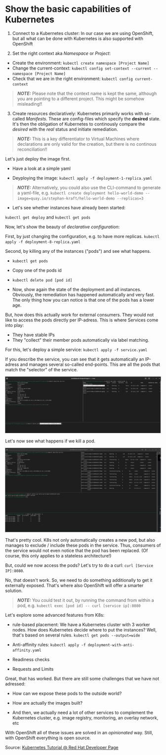 # Show the basic capabilities of Kubernetes

1. Connect to a Kubernetes cluster:
In our case we are using OpenShift, but all what can be done with Kubernetes is also supported with OpenShift

2. Set the right context aka *Namespace* or *Project*:  
- Create the environment: `kubectl create namespace [Project Name]`
- Change the current-context: `kubectl config set-context --current --namespace [Project Name]`
- Check that we are in the right environment: `kubectl config current-context`

> **_NOTE:_**  Please note that the context name is kept the same, although you are pointing to a different project. This might be somehow misleading!!

3. Create resources declaratively:
Kubernetes primarily works with so-called *Manifests*. These are config-files which specify the **desired** state. It's then the obligation of Kubernetes to continously compare the *desired* with the *real* status and initiate remediation. 

> **_NOTE:_** This is a key differentiator to Virtual Machines where declarations are only valid for the creation, but there is no continous reconciliation!!

Let's just deploy the image first.

- Have a look at a simple yaml

- Deyploying the image: `kubectl apply -f deployment-1-replica.yaml`

> **_NOTE:_** Alternatively, you could also use the CLI-command to generate a yaml-file, e.g. `kubectl create deployment hello-world-demo --image=quay.io/stephan-kraft/hello-world-demo --replicas=3`

- Let's see whether instances have already been started: 

`kubectl get deploy` and `kubectl get pods`

Now, let's show the beauty of *declarative configuration*:

First, by just changing the configuration, e.g. to have more replicas.
`kubectl apply -f deployment-8-replica.yaml`


Second, by killing any of the instances ("pods") and see what happens.
- `kubectl get pods`

- Copy one of the pods id

- `kubectl delete pod [pod id]`

- Now, show again the state of the deployment and all instances. Obviously, the remediation has happened automatically and very fast. The only thing how you can notice is that one of the pods has a lower age.

But, how does this actually work for external consumers. They would not like to access the pods directly per IP-adress. This is where Services come into play:
- They have stable IPs
- They "collect" their member pods automatically via label matching.

For this, let's deploy a simple service:
`kubectl apply -f service.yaml`

If you describe the service, you can see that it gets automatically an IP-adress and manages several so-called end-points. This are all the pods that match the "selector" of the service.

![Screenshot "Relationship between Pods, Services and Deployments"](images/Pods_Service_Deployment_vorher.png)

Let's now see what happens if we kill a pod. 

![Screenshot "Relationship between Pods, Services and Deployments"](images/Pods_Service_Deployment_nachher.png)

That's pretty cool. K8s not only automatically creates a new pod, but also manages to exclude / include these pods in the service. Thus, consumers of the service would not even notice that the pod has been replaced. (Of course, this only applies to a stateless architecture!)

But, could we now access the pods? Let's try to do a curl: `curl [Service IP]:8080`. 

No, that doesn't work. So, we need to do something additionally to get it externally exposed. That's where also OpenShift will offer a smarter solution.

> **_NOTE:_** You could test it out, by running the command from within a pod, e.g. `kubectl exec [pod id] -- curl [service ip]:8080`

Let's explore some advanced features from K8s:
- rule-based placement:
We have a Kubernetes cluster with 3 worker nodes. How does Kubernetes decide where to put the instances? Well, that's based on several rules.
`kubectl get pods --output=wide`



- Anti-affinity rules:
`kubectl apply -f deployment-with-anti-affinity.yaml`

- Readiness checks

- Requests and Limits


Great, that has worked. But there are still some challenges that we have not adressed:

- How can we expose these pods to the outside world?

- How are actually the images built?

- And then, we actually need a lot of other services to complement the Kubernetes cluster, e.g. image registry, monitoring, an overlay network, etc


With OpenShift all of these issues are solved in an *opinionated* way. Still, with OpenShift everything is open source. 


Source: [Kubernetes Tutorial @ Red Hat Developer Page](https://redhat-scholars.github.io/kubernetes-tutorial/kubernetes-tutorial/kubectl.html)

